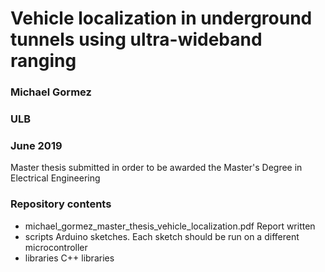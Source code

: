 

# Vehicle localization in underground tunnels using ultra-wideband ranging

### Michael Gormez
### ULB
### June 2019

Master thesis submitted in order to be awarded the Master's Degree in Electrical Engineering

### Repository contents

- michael_gormez_master_thesis_vehicle_localization.pdf
	Report written
- scripts
	Arduino sketches. Each sketch should be run on a different microcontroller
- libraries
	C++ libraries

